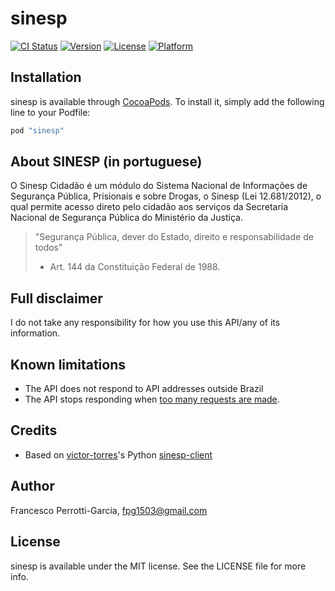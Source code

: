 # sinesp

[![CI Status](http://img.shields.io/travis/fpg1503/sinesp.svg?style=flat)](https://travis-ci.org/fpg1503/sinesp)
[![Version](https://img.shields.io/cocoapods/v/sinesp.svg?style=flat)](http://cocoapods.org/pods/sinesp)
[![License](https://img.shields.io/cocoapods/l/sinesp.svg?style=flat)](http://cocoapods.org/pods/sinesp)
[![Platform](https://img.shields.io/cocoapods/p/sinesp.svg?style=flat)](http://cocoapods.org/pods/sinesp)

## Installation

sinesp is available through [CocoaPods](http://cocoapods.org). To install
it, simply add the following line to your Podfile:

```ruby
pod "sinesp"
```

## About SINESP (in portuguese)
O Sinesp Cidadão é um módulo do Sistema Nacional de Informações de Segurança Pública, Prisionais e sobre Drogas, o Sinesp (Lei 12.681/2012), o qual permite acesso direto pelo cidadão aos serviços da Secretaria Nacional de Segurança Pública do Ministério da Justiça.

> "Segurança Pública, dever do Estado, direito e responsabilidade de todos"
> - Art. 144 da Constituição Federal de 1988.

## Full disclaimer
I do not take any responsibility for how you use this API/any of its information.

## Known limitations
- The API does not respond to API addresses outside Brazil
- The API stops responding when [too many requests are made](https://github.com/victor-torres/sinesp-client/issues/6).

## Credits
- Based on [victor-torres](https://github.com/victor-torres)'s Python [sinesp-client](https://github.com/victor-torres/sinesp-client)

## Author
Francesco Perrotti-Garcia, fpg1503@gmail.com

## License

sinesp is available under the MIT license. See the LICENSE file for more info.
